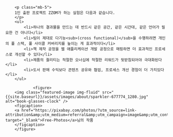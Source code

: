         <p class="mb-5">
        1인 출판 프로젝트 ZZOM가 하는 실험은 다음과 같습니다.
        </p>
        <ul>
            <li>하나의 결과물을 만드는 데 반드시 같은 공간, 같은 시간대, 같은 언어가 필요한 건 아니다</li>
            <li>팀이 제대로 다기능<sub>(cross functional)</sub>을 수행하려면 개인의 풀 스택, 풀 사이클 커버리지를 높이는 게 효과적이다</li>
            <li>책 제작 공정을 웹 애플리케이션 개발 공정으로 매핑하면 더 효과적인 프로세스로 개선할 수 있다</li>
            <li>제품의 퀄리티는 적절한 오너십에 적절한 리워드가 뒷받침되어야 극대화된다</li>
            <li>도서 판매 수익보다 콘텐츠 공유와 협업, 프로세스 개선 경험이 더 가치있다</li>
        </ul>

                <figure>        
        <img class="featured-image img-fluid" src="{{site.baseurl}}/assets/images/about/sparkler-677774_1280.jpg" alt="book-glasses-clock" />
        <figcaption>
        <a href="https://pixabay.com/photos/?utm_source=link-attribution&amp;utm_medium=referral&amp;utm_campaign=image&amp;utm_content=677774" target="_blank">Free-Photos</a>님의 작품
        </figcaption>
        </figure>